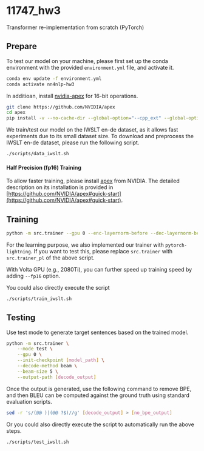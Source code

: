 # 11747_hw3
Transformer re-implementation from scratch (PyTorch)


## Prepare
To test our model on your machine, please first set up the conda environment with the provided `environment.yml` file, and activate it.

```bash
conda env update -f environment.yml
conda activate nn4nlp-hw3
```

In additioan, install [nvidia-apex](https://github.com/NVIDIA/apex) for 16-bit operations.

```bash
git clone https://github.com/NVIDIA/apex
cd apex
pip install -v --no-cache-dir --global-option="--cpp_ext" --global-option="--cuda_ext" ./
```

We train/test our model on the IWSLT en-de dataset, as it allows fast experiments due to its small dataset size.
To download and preprocess the IWSLT en-de dataset, please run the following script.

```bash
./scripts/data_iwslt.sh
```

#### Half Precision (fp16) Training
To allow faster training, please install [apex](https://github.com/NVIDIA/apex) from NVIDIA.
The detailed description on its installation is provided in [https://github.com/NVIDIA/apex#quick-start](https://github.com/NVIDIA/apex#quick-start).

## Training
```bash
python -m src.trainer --gpu 0 --enc-layernorm-before --dec-layernorm-before --label-smoothing 0.1
```

For the learning purpose, we also implemented our trainer with `pytorch-lightning`.
If you want to test this, please replace `src.trainer` with `src.trainer_pl` of the above script. 

With Volta GPU (e.g., 2080Ti), you can further speed up training speed by adding `--fp16` option.

You could also directly execute the script
```bash
./scripts/train_iwslt.sh
```

## Testing

Use test mode to generate target sentences based on the trained model.
```bash
python -m src.trainer \
    --mode test \
    --gpu 0 \
    --init-checkpoint [model_path] \
    --decode-method beam \
    --beam-size 5 \
    --output-path [decode_output]
```

Once the output is generated, use the following command to remove BPE, and then BLEU can be computed against the ground truth using standard evaluation scripts.

```bash
sed -r 's/(@@ )|(@@ ?$)//g' [decode_output] > [no_bpe_output]
```


Or you could also directly execute the script to automatically run the above steps.
```bash
./scripts/test_iwslt.sh
```
